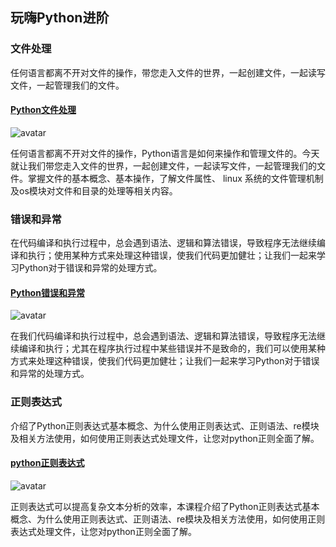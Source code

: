 ## 玩嗨Python进阶

### 文件处理

任何语言都离不开对文件的操作，带您走入文件的世界，一起创建文件，一起读写文件，一起管理我们的文件。

#### [Python文件处理](https://www.imooc.com/learn/416)

![avatar](https://img4.mukewang.com/5705b7940001096106000338-240-135.jpg)

任何语言都离不开对文件的操作，Python语言是如何来操作和管理文件的。今天就让我们带您走入文件的世界，一起创建文件，一起读写文件，一起管理我们的文件。掌握文件的基本概念、基本操作，了解文件属性、 linux 系统的文件管理机制及os模块对文件和目录的处理等相关内容。

### 错误和异常

在代码编译和执行过程中，总会遇到语法、逻辑和算法错误，导致程序无法继续编译和执行；使用某种方式来处理这种错误，使我们代码更加健壮；让我们一起来学习Python对于错误和异常的处理方式。

#### [Python错误和异常](https://www.imooc.com/learn/457)

![avatar](https://img2.mukewang.com/5705b70600010f6a06000338-240-135.jpg)

在我们代码编译和执行过程中，总会遇到语法、逻辑和算法错误，导致程序无法继续编译和执行；尤其在程序执行过程中某些错误并不是致命的，我们可以使用某种方式来处理这种错误，使我们代码更加健壮；让我们一起来学习Python对于错误和异常的处理方式。

### 正则表达式

介绍了Python正则表达式基本概念、为什么使用正则表达式、正则语法、re模块及相关方法使用，如何使用正则表达式处理文件，让您对python正则全面了解。

#### [python正则表达式](https://www.imooc.com/learn/550)

![avatar](https://img3.mukewang.com/5746786300017d8f06000338-240-135.jpg)

正则表达式可以提高复杂文本分析的效率，本课程介绍了Python正则表达式基本概念、为什么使用正则表达式、正则语法、re模块及相关方法使用，如何使用正则表达式处理文件，让您对python正则全面了解。

